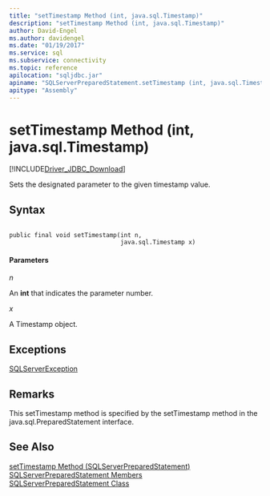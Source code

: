 ```yaml
---
title: "setTimestamp Method (int, java.sql.Timestamp)"
description: "setTimestamp Method (int, java.sql.Timestamp)"
author: David-Engel
ms.author: davidengel
ms.date: "01/19/2017"
ms.service: sql
ms.subservice: connectivity
ms.topic: reference
apilocation: "sqljdbc.jar"
apiname: "SQLServerPreparedStatement.setTimestamp (int, java.sql.Timestamp)"
apitype: "Assembly"
---
```

# setTimestamp Method (int, java.sql.Timestamp)
[!INCLUDE[Driver_JDBC_Download](../../../includes/driver_jdbc_download.md)]

  Sets the designated parameter to the given timestamp value.  
  
## Syntax  
  
```  
  
public final void setTimestamp(int n,  
                               java.sql.Timestamp x)  
```  
  
#### Parameters  
 *n*  
  
 An **int** that indicates the parameter number.  
  
 *x*  
  
 A Timestamp object.  
  
## Exceptions  
 [SQLServerException](../../../connect/jdbc/reference/sqlserverexception-class.md)  
  
## Remarks  
 This setTimestamp method is specified by the setTimestamp method in the java.sql.PreparedStatement interface.  
  
## See Also  
 [setTimestamp Method &#40;SQLServerPreparedStatement&#41;](../../../connect/jdbc/reference/settimestamp-method-sqlserverpreparedstatement.md)   
 [SQLServerPreparedStatement Members](../../../connect/jdbc/reference/sqlserverpreparedstatement-members.md)   
 [SQLServerPreparedStatement Class](../../../connect/jdbc/reference/sqlserverpreparedstatement-class.md)  
  
  
